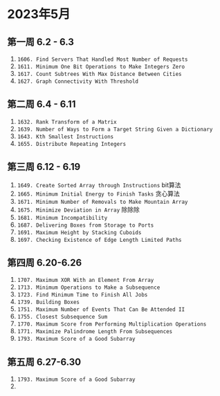# 2023年5月

## 第一周 6.2 - 6.3

1. `1606. Find Servers That Handled Most Number of Requests`
2. `1611. Minimum One Bit Operations to Make Integers Zero`
3. `1617. Count Subtrees With Max Distance Between Cities`
4. `1627. Graph Connectivity With Threshold`


## 第二周 6.4 - 6.11
1. `1632. Rank Transform of a Matrix`
2. `1639. Number of Ways to Form a Target String Given a Dictionary`
3. `1643. Kth Smallest Instructions`
4. `1655. Distribute Repeating Integers`

## 第三周 6.12 - 6.19
1. `1649. Create Sorted Array through Instructions` bit算法
2. `1665. Minimum Initial Energy to Finish Tasks` 贪心算法
3. `1671. Minimum Number of Removals to Make Mountain Array` 
4. `1675. Minimize Deviation in Array` 除除除
5. `1681. Minimum Incompatibility`
6. `1687. Delivering Boxes from Storage to Ports`
7. `1691. Maximum Height by Stacking Cuboids`
8. `1697. Checking Existence of Edge Length Limited Paths`

## 第四周 6.20-6.26
1. `1707. Maximum XOR With an Element From Array`
2. `1713. Minimum Operations to Make a Subsequence`
3. `1723. Find Minimum Time to Finish All Jobs`
4. `1739. Building Boxes`
5. `1751. Maximum Number of Events That Can Be Attended II`
6. `1755. Closest Subsequence Sum`
7. `1770. Maximum Score from Performing Multiplication Operations`
8. `1771. Maximize Palindrome Length From Subsequences`
9. `1793. Maximum Score of a Good Subarray`

## 第五周 6.27-6.30
1. `1793. Maximum Score of a Good Subarray`
2. 